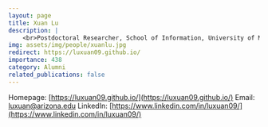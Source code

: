 ```yaml
---
layout: page
title: Xuan Lu
description: |
    <br>Postdoctoral Researcher, School of Information, University of Michigan<br>Sep 2019 -- Aug 2023<br><span style='color:blue'>Assistant Professor, The University of Arizona</span>
img: assets/img/people/xuanlu.jpg
redirect: https://luxuan09.github.io/
importance: 438
category: Alumni
related_publications: false
---
```

Homepage: [https://luxuan09.github.io/](https://luxuan09.github.io/)
Email: [luxuan@arizona.edu](mailto:luxuan@arizona.edu)
LinkedIn: [https://www.linkedin.com/in/luxuan09/](https://www.linkedin.com/in/luxuan09/)
